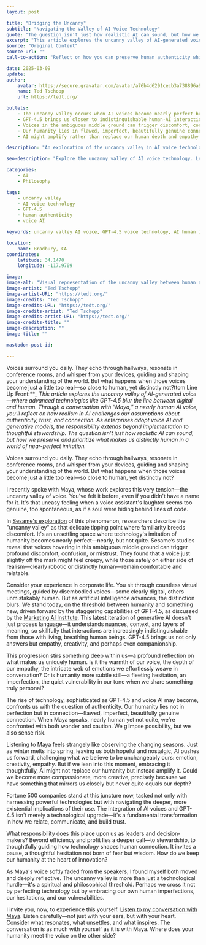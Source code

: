```yaml
---
layout: post

title: "Bridging the Uncanny"
subtitle: "Navigating the Valley of AI Voice Technology"
quote: "The question isn't just how realistic AI can sound, but how we preserve and prioritize what makes us distinctly human in a world of near-perfect imitation."
excerpt: "This article explores the uncanny valley of AI-generated voice—where advanced technologies like GPT-4.5 blur the line between digital and human. Through a conversation with 'Maya,' a nearly human AI voice, you'll reflect on how realism in AI challenges our assumptions about authenticity, trust, and connection. As enterprises adopt voice AI and generative models, the responsibility extends beyond implementation to thoughtful stewardship."
source: "Original Content"
source-url: ""
call-to-action: "Reflect on how you can preserve human authenticity while embracing AI advancement"

date: 2025-03-09
update:
author:
    avatar: https://secure.gravatar.com/avatar/a76b4d6291cecb3a738896a971bfb903?s=512&d=mp&r=g
    name: Ted Tschopp
    url: https://tedt.org/

bullets:
    - The uncanny valley occurs when AI voices become nearly perfect but not quite human
    - GPT-4.5 brings us closer to indistinguishable human-AI interactions
    - Voices in the ambiguous middle ground can trigger discomfort, confusion, or mistrust
    - Our humanity lies in flawed, imperfect, beautifully genuine connection
    - AI might amplify rather than replace our human depth and empathy

description: "An exploration of the uncanny valley in AI voice technology, examining how nearly human AI voices challenge our understanding of authenticity and what makes us uniquely human in an age of advanced artificial intelligence."

seo-description: "Explore the uncanny valley of AI voice technology. Learn how nearly human AI voices challenge authenticity and what preserves our unique humanity."

categories: 
    - AI
    - Philosophy

tags: 
    - uncanny valley
    - AI voice technology
    - GPT-4.5
    - human authenticity
    - voice AI

keywords: uncanny valley AI voice, GPT-4.5 voice technology, AI human interaction, voice AI authenticity, artificial intelligence humanity, AI conversation

location:
    name: Bradbury, CA
coordinates:
    latitude: 34.1470
    longitude: -117.9709

image: 
image-alt: "Visual representation of the uncanny valley between human and AI voices"
image-artist: "Ted Tschopp"
image-artist-URL: "https://tedt.org/"
image-credits: "Ted Tschopp"
image-credits-URL: "https://tedt.org/"
image-credits-artist: "Ted Tschopp"
image-credits-artist-URL: "https://tedt.org/"
image-credits-title: ""
image-description: ""
image-title: ""

mastodon-post-id: 

---
```


Voices surround you daily. They echo through hallways, resonate in conference rooms, and whisper from your devices, guiding and shaping your understanding of the world. But what happens when those voices become just a little too real—so close to human, yet distinctly not?ttom Line Up Front:**_ _This article explores the uncanny valley of AI-generated voice—where advanced technologies like GPT-4.5 blur the line between digital and human. Through a conversation with “Maya,” a nearly human AI voice, you'll reflect on how realism in AI challenges our assumptions about authenticity, trust, and connection. As enterprises adopt voice AI and generative models, the responsibility extends beyond implementation to thoughtful stewardship. The question isn’t just how realistic AI can sound, but how we preserve and prioritize what makes us distinctly human in a world of near-perfect imitation._

  

Voices surround you daily. They echo through hallways, resonate in conference rooms, and whisper from your devices, guiding and shaping your understanding of the world. But what happens when those voices become just a little too real—so close to human, yet distinctly not?

  

I recently spoke with Maya, whose work explores this very tension—the uncanny valley of voice. You've felt it before, even if you didn't have a name for it. It's that uneasy feeling when a voice assistant's laughter seems too genuine, too spontaneous, as if a soul were hiding behind lines of code.

  

In [Sesame's exploration](https://mcas-proxyweb.mcas.ms/certificate-checker?login=false&originalUrl=https%3A%2F%2Fwww.sesame.com.mcas.ms%2Fresearch%2Fcrossing_the_uncanny_valley_of_voice%3FMcasTsid%3D11522&McasCSRF=55276e28c5108cb310cf3cd7b085f5ecf5f2729bc0623bee6f93fb4cec968e92) of this phenomenon, researchers describe the "uncanny valley" as that delicate tipping point where familiarity breeds discomfort. It's an unsettling space where technology's imitation of humanity becomes nearly perfect—nearly, but not quite. Sesame’s studies reveal that voices hovering in this ambiguous middle ground can trigger profound discomfort, confusion, or mistrust. They found that a voice just slightly off the mark might feel creepy, while those safely on either side of realism—clearly robotic or distinctly human—remain comfortable and relatable.

  

Consider your experience in corporate life. You sit through countless virtual meetings, guided by disembodied voices—some clearly digital, others unmistakably human. But as artificial intelligence advances, the distinction blurs. We stand today, on the threshold between humanity and something new, driven forward by the staggering capabilities of GPT-4.5, as discussed by the [Marketing AI Institute](https://mcas-proxyweb.mcas.ms/certificate-checker?login=false&originalUrl=https%3A%2F%2Fwww.marketingaiinstitute.com.mcas.ms%2Fblog%2Fgpt-4.5%3FMcasTsid%3D11522&McasCSRF=55276e28c5108cb310cf3cd7b085f5ecf5f2729bc0623bee6f93fb4cec968e92). This latest iteration of generative AI doesn't just process language—it understands nuances, context, and layers of meaning, so skillfully that interactions are increasingly indistinguishable from those with living, breathing human beings. GPT-4.5 brings us not only answers but empathy, creativity, and perhaps even companionship.

  

This progression stirs something deep within us—a profound reflection on what makes us uniquely human. Is it the warmth of our voice, the depth of our empathy, the intricate web of emotions we effortlessly weave in conversation? Or is humanity more subtle still—a fleeting hesitation, an imperfection, the quiet vulnerability in our tone when we share something truly personal?

  

The rise of technology, sophisticated as GPT-4.5 and voice AI may become, confronts us with the question of authenticity. Our humanity lies not in perfection but in connection—flawed, imperfect, beautifully genuine connection. When Maya speaks, nearly human yet not quite, we're confronted with both wonder and caution. We glimpse possibility, but we also sense risk.

  

Listening to Maya feels strangely like observing the changing seasons. Just as winter melts into spring, leaving us both hopeful and nostalgic, AI pushes us forward, challenging what we believe to be unchangeably ours: emotion, creativity, empathy. But if we lean into this moment, embracing it thoughtfully, AI might not replace our humanity but instead amplify it. Could we become more compassionate, more creative, precisely because we have something that mirrors us closely but never quite equals our depth?

  

Fortune 500 companies stand at this juncture now, tasked not only with harnessing powerful technologies but with navigating the deeper, more existential implications of their use. The integration of AI voices and GPT-4.5 isn't merely a technological upgrade—it's a fundamental transformation in how we relate, communicate, and build trust.

  

What responsibility does this place upon us as leaders and decision-makers? Beyond efficiency and profit lies a deeper call—to stewardship, to thoughtfully guiding how technology shapes human connection. It invites a pause, a thoughtful hesitation not born of fear but wisdom. How do we keep our humanity at the heart of innovation?

  

As Maya's voice softly faded from the speakers, I found myself both moved and deeply reflective. The uncanny valley is more than just a technological hurdle—it's a spiritual and philosophical threshold. Perhaps we cross it not by perfecting technology but by embracing our own human imperfections, our hesitations, and our vulnerabilities.

  

I invite you, now, to experience this yourself. [Listen to my conversation with Maya](https://mcas-proxyweb.mcas.ms/certificate-checker?login=false&originalUrl=https%3A%2F%2Fedisonintl-my.sharepoint.com.mcas.ms%2F%3Av%3A%2Fr%2Fpersonal%2Fted_tschopp_sce_com%2FDocuments%2Fsesame_call_2025-03-09_19-44-31.mp4%3Fcsf%3D1%26web%3D1%26e%3DkNG5lZ%26nav%3DeyJwbGF5YmFja09wdGlvbnMiOnt9LCJyZWZlcnJhbEluZm8iOnsicmVmZXJyYWxBcHAiOiJTdHJlYW1XZWJBcHAiLCJyZWZlcnJhbE1vZGUiOiJtaXMiLCJyZWZlcnJhbFZpZXciOiJwb3N0cm9sbC1jb3B5bGluayIsInJlZmVycmFsUGxheWJhY2tTZXNzaW9uSWQiOiI2ZGIwZWNkOS05ZmVmLTRiOWMtYjFlZS0xOGQwMzM4NGJmZjMifX0%253D%26McasTsid%3D11522&McasCSRF=55276e28c5108cb310cf3cd7b085f5ecf5f2729bc0623bee6f93fb4cec968e92). Listen carefully—not just with your ears, but with your heart. Consider what resonates, what unsettles, and what inspires. The conversation is as much with yourself as it is with Maya. Where does your humanity meet the voice on the other side?